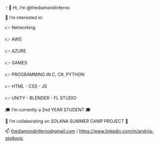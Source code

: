 ✨👋 Hi, I’m @thediamondinferno

👀 I’m interested in:

  👉 Networking
  
  👉 AWS
  
  👉 AZURE
  
  👉 GAMES
  
  👉 PROGRAMMING IN C, C#, PYTHON
  
  👉 HTML - CSS - JS 
  
  👉 UNITY - BLENDER - FL STUDIO
  

🎓 I’m currently a 2nd YEAR STUDENT 🎓

🤝 I’m collaborating on SOLANA SUMMER CAMP PROJECT 🤝

📫 thediamondinferno@gmail.com / https://www.linkedin.com/in/andrija-stojkovic
